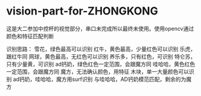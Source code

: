 # vision-part-for-ZHONGKONG
这是大二参加中控杯的视觉部分，串口未完成所以最终未使用。使用opencv通过颜色和特征匹配判断

识别思路：
雪花，绿色最高可以识别
红牛，黄色最高，少量红色可以识别
乐虎，跟红牛同
网球，黄色最高，无红色可以识别
养乐多，只有红色，可识别
特仑苏，只有少量黄，可识别
ad钙奶，绿色红色一定范围，会跟魔方同
哇哈哈，黄色红色一定范围，会跟魔方同
魔方，无法确认颜色，用特征
木块，单一大量颜色可以识别
ad钙奶，哇哈哈，魔方用surf识别
与哇哈哈，AD钙奶模范匹配，剩余的为魔方
